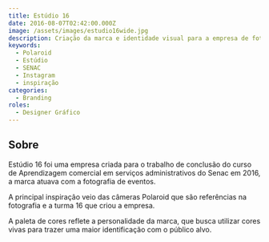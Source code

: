 ```yaml
---
title: Estúdio 16
date: 2016-08-07T02:42:00.000Z
image: /assets/images/estudio16wide.jpg
description: Criação da marca e identidade visual para a empresa de fotografia Estúdio 16.
keywords:
  - Polaroid
  - Estúdio
  - SENAC
  - Instagram
  - inspiração
categories:
  - Branding
roles:
  - Designer Gráfico
---
```


## Sobre

Estúdio 16 foi uma empresa criada para o trabalho de conclusão do curso de Aprendizagem comercial em serviços administrativos do Senac em 2016, a marca atuava com a fotografia de eventos.

A principal inspiração veio das câmeras Polaroid que são referências na fotografia e a turma 16 que criou a empresa.

A paleta de cores reflete a personalidade da marca, que busca utilizar cores vivas para trazer uma maior identificação com o público alvo.
